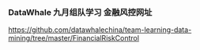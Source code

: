 
### DataWhale 九月组队学习 金融风控网址
https://github.com/datawhalechina/team-learning-data-mining/tree/master/FinancialRiskControl
